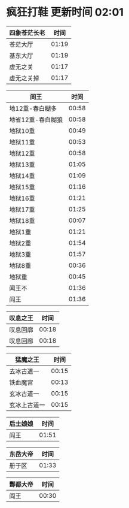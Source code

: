 # 疯狂打鞋 更新时间 02:01

| 四象苍茫长老   | 时间    |
|--------|-------|
| 苍茫大厅 | 01:19 |
| 基东大厅 | 01:19 |
| 虚无之关 | 01:17 |
| 虚无之关掉 | 01:17 |

| 间王   | 时间    |
|--------|-------|
| 地12重-春白糊多 | 00:58 |
| 地省12重-春白糊狼 | 00:58 |
| 地狱10重 | 00:49 |
| 地狱11重 | 00:53 |
| 地狱12重 | 00:58 |
| 地狱13重 | 01:05 |
| 地狱14重 | 01:09 |
| 地狱15重 | 01:16 |
| 地狱16重 | 01:21 |
| 地狱17重 | 01:25 |
| 地狱18重 | 00:07 |
| 地狱1重 | 01:21 |
| 地狱2重 | 01:54 |
| 地狱3重 | 01:57 |
| 地狱8重 | 00:36 |
| 地狱重 | 00:45 |
| 闻王不 | 01:36 |
| 阎王 | 01:36 |

| 叹息之王   | 时间    |
|--------|-------|
| 叹息回廓 | 00:18 |
| 叹息回廊 | 00:18 |

| 猛魔之王   | 时间    |
|--------|-------|
| 去冰古道一 | 00:15 |
| 铁血魔宫 | 00:13 |
| 玄冰古道一 | 00:15 |
| 玄冰上古道一 | 00:15 |

| 后土娘娘   | 时间    |
|--------|-------|
| 阎王 | 01:51 |

| 东岳大帝   | 时间    |
|--------|-------|
| 册于区 | 01:33 |

| 酆都大帝   | 时间    |
|--------|-------|
| 阎王 | 00:30 |
